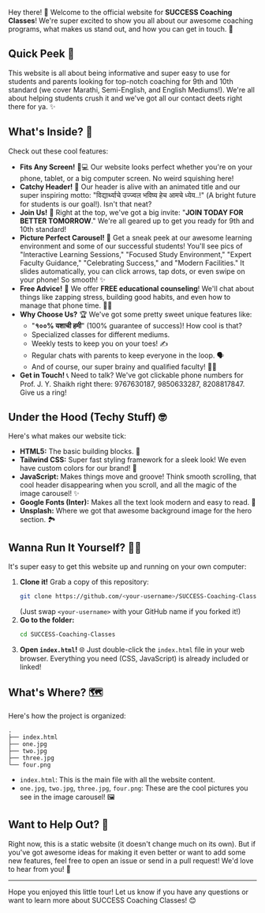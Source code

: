 Hey there! 👋 Welcome to the official website for **SUCCESS Coaching Classes**! We're super excited to show you all about our awesome coaching programs, what makes us stand out, and how you can get in touch. 🚀

## Quick Peek 👀

This website is all about being informative and super easy to use for students and parents looking for top-notch coaching for 9th and 10th standard (we cover Marathi, Semi-English, and English Mediums!). We're all about helping students crush it and we've got all our contact deets right there for ya. ✨

## What's Inside? 🌟

Check out these cool features:

* **Fits Any Screen!** 📱💻 Our website looks perfect whether you're on your phone, tablet, or a big computer screen. No weird squishing here!
* **Catchy Header!** 🤩 Our header is alive with an animated title and our super inspiring motto: "विद्यार्थ्याचे उज्ज्वल भविष्य हेच आमचे ध्येय..!" (A bright future for students is our goal!). Isn't that neat?
* **Join Us!** 🚀 Right at the top, we've got a big invite: "**JOIN TODAY FOR BETTER TOMORROW**." We're all geared up to get you ready for 9th and 10th standard!
* **Picture Perfect Carousel!** 📸 Get a sneak peek at our awesome learning environment and some of our successful students! You'll see pics of "Interactive Learning Sessions," "Focused Study Environment," "Expert Faculty Guidance," "Celebrating Success," and "Modern Facilities." It slides automatically, you can click arrows, tap dots, or even swipe on your phone! So smooth! ✨
* **Free Advice!** 🧠 We offer **FREE educational counseling**! We'll chat about things like zapping stress, building good habits, and even how to manage that phone time. 🧘‍♀️
* **Why Choose Us?** 🏆 We've got some pretty sweet unique features like:
    * "**१००% यशाची हमी**" (100% guarantee of success)! How cool is that?
    * Specialized classes for different mediums.
    * Weekly tests to keep you on your toes! ✍️
    * Regular chats with parents to keep everyone in the loop. 🗣️
    * And of course, our super brainy and qualified faculty! 🧑‍🏫
* **Get in Touch!** 📞 Need to talk? We've got clickable phone numbers for Prof. J. Y. Shaikh right there: 9767630187, 9850633287, 8208817847. Give us a ring!

## Under the Hood (Techy Stuff) 🤓

Here's what makes our website tick:

* **HTML5:** The basic building blocks. 🧱
* **Tailwind CSS:** Super fast styling framework for a sleek look! We even have custom colors for our brand! 🎨
* **JavaScript:** Makes things move and groove! Think smooth scrolling, that cool header disappearing when you scroll, and all the magic of the image carousel! ✨
* **Google Fonts (Inter):** Makes all the text look modern and easy to read. 📖
* **Unsplash:** Where we got that awesome background image for the hero section. 🏞️

## Wanna Run It Yourself? 🏃‍♀️

It's super easy to get this website up and running on your own computer:

1.  **Clone it!** Grab a copy of this repository:
    ```bash
    git clone https://github.com/<your-username>/SUCCESS-Coaching-Classes.git
    ```
    (Just swap `<your-username>` with your GitHub name if you forked it!)
2.  **Go to the folder:**
    ```bash
    cd SUCCESS-Coaching-Classes
    ```
3.  **Open `index.html`!** 🌐 Just double-click the `index.html` file in your web browser. Everything you need (CSS, JavaScript) is already included or linked!

## What's Where? 🗺️

Here's how the project is organized:

```
.
├── index.html
├── one.jpg
├── two.jpg
├── three.jpg
└── four.png
```

* `index.html`: This is the main file with all the website content.
* `one.jpg`, `two.jpg`, `three.jpg`, `four.png`: These are the cool pictures you see in the image carousel! 🖼️

## Want to Help Out? 🙌

Right now, this is a static website (it doesn't change much on its own). But if you've got awesome ideas for making it even better or want to add some new features, feel free to open an issue or send in a pull request! We'd love to hear from you! 🤝

---

Hope you enjoyed this little tour! Let us know if you have any questions or want to learn more about SUCCESS Coaching Classes! 😊
